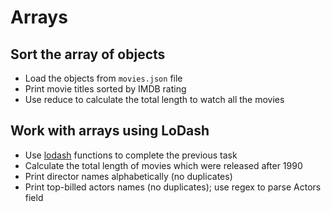 # Arrays

## Sort the array of objects

- Load the objects from `movies.json` file
- Print movie titles sorted by IMDB rating
- Use reduce to calculate the total length to watch all the movies

## Work with arrays using LoDash

- Use [lodash][lodash] functions to complete the previous task
- Calculate the total length of movies which were released after 1990
- Print director names alphabetically (no duplicates)
- Print top-billed actors names (no duplicates); use regex to parse Actors field

[lodash]: https://www.npmjs.com/package/lodash
